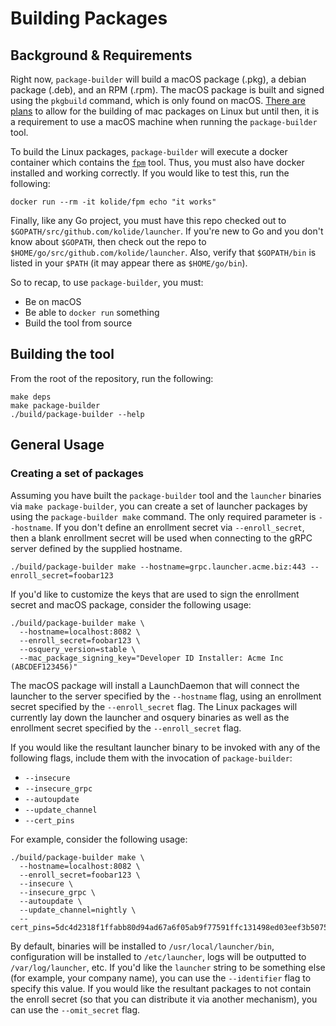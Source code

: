 # Building Packages

## Background & Requirements

Right now, `package-builder` will build a macOS package (.pkg), a debian package (.deb), and an RPM (.rpm). The macOS package is built and signed using the `pkgbuild` command, which is only found on macOS. [There are plans](https://github.com/kolide/launcher/issues/188) to allow for the building of mac packages on Linux but until then, it is a requirement to use a macOS machine when running the `package-builder` tool.

To build the Linux packages, `package-builder` will execute a docker container which contains the [`fpm`](https://github.com/jordansissel/fpm) tool. Thus, you must also have docker installed and working correctly. If you would like to test this, run the following:

```
docker run --rm -it kolide/fpm echo "it works"
```

Finally, like any Go project, you must have this repo checked out to `$GOPATH/src/github.com/kolide/launcher`. If you're new to Go and you don't know about `$GOPATH`, then check out the repo to `$HOME/go/src/github.com/kolide/launcher`. Also, verify that `$GOPATH/bin` is listed in your `$PATH` (it may appear there as `$HOME/go/bin`).

So to recap, to use `package-builder`, you must:

- Be on macOS
- Be able to `docker run` something
- Build the tool from source

## Building the tool

From the root of the repository, run the following:

```
make deps
make package-builder
./build/package-builder --help
```

## General Usage

### Creating a set of packages

Assuming you have built the `package-builder` tool and the `launcher` binaries via `make package-builder`, you can create a set of launcher packages by using the `package-builder make` command. The only required parameter is `--hostname`. If you don't define an enrollment secret via `--enroll_secret`, then a blank enrollment secret will be used when connecting to the gRPC server defined by the supplied hostname.

```
./build/package-builder make --hostname=grpc.launcher.acme.biz:443 --enroll_secret=foobar123
```

If you'd like to customize the keys that are used to sign the enrollment secret and macOS package, consider the following usage:

```
./build/package-builder make \
  --hostname=localhost:8082 \
  --enroll_secret=foobar123 \
  --osquery_version=stable \
  --mac_package_signing_key="Developer ID Installer: Acme Inc (ABCDEF123456)"
```

The macOS package will install a LaunchDaemon that will connect the launcher to the server specified by the `--hostname` flag, using an enrollment secret specified by the `--enroll_secret` flag. The Linux packages will currently lay down the launcher and osquery binaries as well as the enrollment secret specified by the `--enroll_secret` flag.

If you would like the resultant launcher binary to be invoked with any of the following flags, include them with the invocation of `package-builder`:

- `--insecure`
- `--insecure_grpc`
- `--autoupdate`
- `--update_channel`
- `--cert_pins`

For example, consider the following usage:

```
./build/package-builder make \
  --hostname=localhost:8082 \
  --enroll_secret=foobar123 \
  --insecure \
  --insecure_grpc \
  --autoupdate \
  --update_channel=nightly \
  --cert_pins=5dc4d2318f1ffabb80d94ad67a6f05ab9f77591ffc131498ed03eef3b5075281
```

By default, binaries will be installed to `/usr/local/launcher/bin`, configuration will be installed to `/etc/launcher`, logs will be outputted to `/var/log/launcher`, etc. If you'd like the `launcher` string to be something else (for example, your company name), you can use the `--identifier` flag to specify this value. If you would like the resultant packages to not contain the enroll secret (so that you can distribute it via another mechanism), you can use the `--omit_secret` flag.
